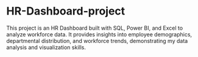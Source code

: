 # HR-Dashboard-project
 This project is an HR Dashboard built with SQL, Power BI, and Excel to analyze workforce data. It provides insights into employee demographics, departmental distribution, and workforce trends, demonstrating my data analysis and visualization skills.

